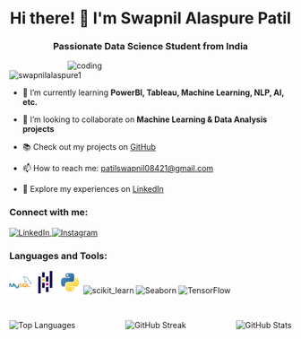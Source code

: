<h1 align="center">Hi there! 👋 I'm Swapnil Alaspure Patil</h1>
<h3 align="center">Passionate Data Science Student from India</h3>

<img align="right" alt="coding" width="400" src="https://github.com/swapnilalaspure1/swapnilalaspure1/assets/134439246/6b0713e6-3d0f-4ae9-ba7d-43d856a88bb8">

<p align="left"> <img src="https://komarev.com/ghpvc/?username=swapnilalaspure1&label=Profile%20views&color=0e75b6&style=flat" alt="swapnilalaspure1" /> </p>


- 🌱 I’m currently learning **PowerBI, Tableau, Machine Learning, NLP, AI, etc.**

- 👯 I’m looking to collaborate on **Machine Learning & Data Analysis projects**

- 📚 Check out my projects on [GitHub](https://github.com/swapnilalaspure1)

- 📫 How to reach me: [patilswapnil08421@gmail.com](mailto:patilswapnil08421@gmail.com)

- 📄 Explore my experiences on [LinkedIn](https://www.linkedin.com/in/swapnil-alaspure007)

<h3 align="left">Connect with me:</h3>
<p align="left">
  <a href="https://www.linkedin.com/in/swapnil-alaspure007/" target="blank">
    <img align="center" src="https://raw.githubusercontent.com/rahuldkjain/github-profile-readme-generator/master/src/images/icons/Social/linked-in-alt.svg" alt="LinkedIn" height="30" width="40" />
  </a>
  <a href="https://www.instagram.com/_t_arthur/" target="blank">
    <img align="center" src="https://raw.githubusercontent.com/rahuldkjain/github-profile-readme-generator/master/src/images/icons/Social/instagram.svg" alt="Instagram" height="30" width="40" />
  </a>
</p>

<h3 align="left">Languages and Tools:</h3>
<p align="left">
  <img src="https://raw.githubusercontent.com/devicons/devicon/master/icons/mysql/mysql-original-wordmark.svg" alt="MySQL" width="40" height="40"/>
  <img src="https://raw.githubusercontent.com/devicons/devicon/2ae2a900d2f041da66e950e4d48052658d850630/icons/pandas/pandas-original.svg" alt="Pandas" width="40" height="40"/>
  <img src="https://raw.githubusercontent.com/devicons/devicon/master/icons/python/python-original.svg" alt="Python" width="40" height="40"/>
  <img src="https://upload.wikimedia.org/wikipedia/commons/0/05/Scikit_learn_logo_small.svg" alt="scikit_learn" width="40" height="40"/>
  <img src="https://seaborn.pydata.org/_images/logo-mark-lightbg.svg" alt="Seaborn" width="40" height="40"/>
  <img src="https://www.vectorlogo.zone/logos/tensorflow/tensorflow-icon.svg" alt="TensorFlow" width="40" height="40"/>
</p>

<br>

<p align="center">
  <img align="left" src="https://github-readme-stats.vercel.app/api/top-langs?username=swapnilalaspure1&show_icons=true&locale=en&layout=compact" alt="Top Languages" />
  <img align="right" src="https://github-readme-stats.vercel.app/api?username=swapnilalaspure1&show_icons=true&locale=en" alt="GitHub Stats" />
</p>

<p align="center">
  <img src="https://github-readme-streak-stats.herokuapp.com/?user=swapnilalaspure1" alt="GitHub Streak" />
</p>
